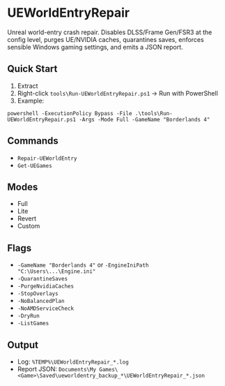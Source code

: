 # UEWorldEntryRepair
Unreal world-entry crash repair. Disables DLSS/Frame Gen/FSR3 at the config level, purges UE/NVIDIA caches, quarantines saves, enforces sensible Windows gaming settings, and emits a JSON report.

## Quick Start
1) Extract
2) Right-click `tools\Run-UEWorldEntryRepair.ps1` → Run with PowerShell
3) Example:
```
powershell -ExecutionPolicy Bypass -File .\tools\Run-UEWorldEntryRepair.ps1 -Args -Mode Full -GameName "Borderlands 4"
```

## Commands
- `Repair-UEWorldEntry`
- `Get-UEGames`

## Modes
- Full
- Lite
- Revert
- Custom

## Flags
- `-GameName "Borderlands 4"` or `-EngineIniPath "C:\Users\...\Engine.ini"`
- `-QuarantineSaves`
- `-PurgeNvidiaCaches`
- `-StopOverlays`
- `-NoBalancedPlan`
- `-NoAMDServiceCheck`
- `-DryRun`
- `-ListGames`

## Output
- Log: `%TEMP%\UEWorldEntryRepair_*.log`
- Report JSON: `Documents\My Games\<Game>\Saved\ueworldentry_backup_*\UEWorldEntryRepair_*.json`

